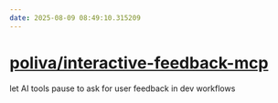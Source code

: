 ```yaml
---
date: 2025-08-09 08:49:10.315209
---
```


# [poliva/interactive-feedback-mcp](https://github.com/poliva/interactive-feedback-mcp)

let AI tools pause to ask for user feedback in dev workflows